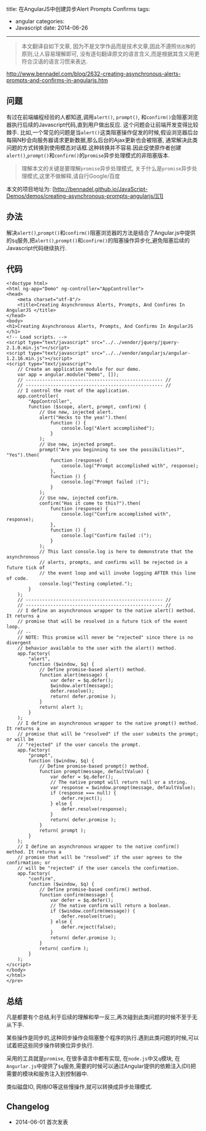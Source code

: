 title: 在AngularJS中创建异步Alert Prompts Confirms
tags:
  - angular
categories:
  - Javascript
date: 2014-06-26
---

> 本文翻译自如下文章, 因为不是文学作品而是技术文章,因此不遵照`信达雅`的原则,让人容易理解即可, 没有逐句翻译原文的语言含义,而是根据其含义用更符合汉语的语言习惯来表达.

http://www.bennadel.com/blog/2632-creating-asynchronous-alerts-prompts-and-confirms-in-angularjs.htm

## 问题

有过在前端编程经验的人都知道,调用`alert()`, `prompt()`, 和`confirm()`会阻塞浏览器执行后续的Javascript代码,直到用户做出反应. 这个问题会让前端开发变得比较棘手.
比如,一个常见的问题是当`alert()`这类阻塞操作促发的时候,假设浏览器后台每隔N秒会向服务器请求更新数据,那么后台的Ajax更新也会被阻塞, 通常解决此类问题的方式转换到使用模态对话框.这种转换并不容易.因此促使原作者创建`alert()`,`prompt()`和`confirm()`的`promise`异步处理模式的非阻塞版本.

> 理解本文的关键是要理解`promise`异步处理模式, 关于什么是`promise`异步处理模式,这里不做解释,请自行Google/百度

本文的项目地址为: [http://bennadel.github.io/JavaScript-Demos/demos/creating-asynchronous-prompts-angularjs/][1]

<!-- more -->

## 办法

解决`alert()`,`prompt()`和`confirm()`阻塞浏览器的方法是结合了Angular.js中提供的`$q`服务,把`alert()`,`prompt()`和`confirm()`的阻塞操作异步化,避免阻塞后续的Javascript代码继续执行.

## 代码

```
<!doctype html>
<html ng-app="Demo" ng-controller="AppController">
<head>
    <meta charset="utf-8"/>
    <title>Creating Asynchronous Alerts, Prompts, And Confirms In AngularJS </title>
</head>
<body>
<h1>Creating Asynchronous Alerts, Prompts, And Confirms In AngularJS </h1>
<!-- Load scripts. -->
<script type="text/javascript" src="../../vendor/jquery/jquery-2.1.0.min.js"></script>
<script type="text/javascript" src="../../vendor/angularjs/angular-1.2.16.min.js"></script>
<script type="text/javascript">
    // Create an application module for our demo.
    var app = angular.module("Demo", []);
    // -------------------------------------------------- //
    // -------------------------------------------------- //
    // I control the root of the application.
    app.controller(
        "AppController",
        function ($scope, alert, prompt, confirm) {
            // Use new, injected alert.
            alert("Hecks to the yea!").then(
                function () {
                    console.log("Alert accomplished");
                }
            );
            // Use new, injected prompt.
            prompt("Are you beginning to see the possibilities?", "Yes").then(
                function (response) {
                    console.log("Prompt accomplished with", response);
                },
                function () {
                    console.log("Prompt failed :(");
                }
            );
            // Use new, injected confirm.
            confirm("Has it come to this?").then(
                function (response) {
                    console.log("Confirm accomplished with", response);
                },
                function () {
                    console.log("Confirm failed :(");
                }
            );
            // This last console.log is here to demonstrate that the asynchronous
            // alerts, prompts, and confirms will be rejected in a future tick of
            // the event loop and will invoke logging AFTER this line of code.
            console.log("Testing completed.");
        }
    );
    // -------------------------------------------------- //
    // -------------------------------------------------- //
    // I define an asynchronous wrapper to the native alert() method. It returns a
    // promise that will be resolved in a future tick of the event loop.
    // --
    // NOTE: This promise will never be "rejected" since there is no divergent
    // behavior available to the user with the alert() method.
    app.factory(
        "alert",
        function ($window, $q) {
            // Define promise-based alert() method.
            function alert(message) {
                var defer = $q.defer();
                $window.alert(message);
                defer.resolve();
                return( defer.promise );
            }
            return( alert );
        }
    );
    // I define an asynchronous wrapper to the native prompt() method. It returns a
    // promise that will be "resolved" if the user submits the prompt; or will be
    // "rejected" if the user cancels the prompt.
    app.factory(
        "prompt",
        function ($window, $q) {
            // Define promise-based prompt() method.
            function prompt(message, defaultValue) {
                var defer = $q.defer();
                // The native prompt will return null or a string.
                var response = $window.prompt(message, defaultValue);
                if (response === null) {
                    defer.reject();
                } else {
                    defer.resolve(response);
                }
                return( defer.promise );
            }
            return( prompt );
        }
    );
    // I define an asynchronous wrapper to the native confirm() method. It returns a
    // promise that will be "resolved" if the user agrees to the confirmation; or
    // will be "rejected" if the user cancels the confirmation.
    app.factory(
        "confirm",
        function ($window, $q) {
            // Define promise-based confirm() method.
            function confirm(message) {
                var defer = $q.defer();
                // The native confirm will return a boolean.
                if ($window.confirm(message)) {
                    defer.resolve(true);
                } else {
                    defer.reject(false);
                }
                return( defer.promise );
            }
            return( confirm );
        }
    );
</script>
</body>
</html>
</pre>
```

## 总结

凡是都要有个总结,利于后续的理解和举一反三,再次碰到此类问题的时候不至于无从下手.

某些操作是同步的,这种同步操作会阻塞整个程序的执行.遇到此类问题的时候,可以试着把这些同步操作转换位异步执行.

采用的工具就是`promise`, 在很多语言中都有实现, 在`node.js`中又`q`模块, 在`Angurlar.js`中提供了`$q`服务,需要的时候可以通过Angular提供的依赖注入(DI)把需要的模块和服务注入到控制器中.

类似磁盘IO, 网络IO等这些慢操作,就可以转换成异步处理模式.

## Changelog

- 2014-06-01 首次发表


  [1]: http://bennadel.github.io/JavaScript-Demos/demos/creating-asynchronous-prompts-angularjs/